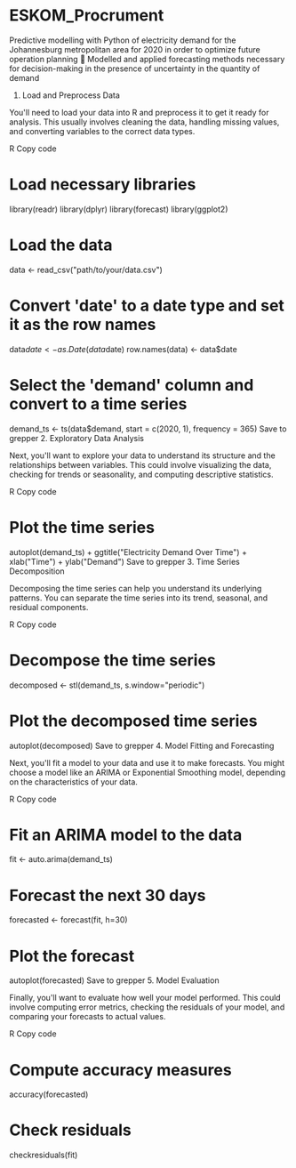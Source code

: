 # ESKOM_Procrument
Predictive modelling with Python of electricity demand for the Johannesburg metropolitan area for 2020 in order to optimize  future operation planning             Modelled and applied forecasting methods necessary for decision-making in the presence of uncertainty in the quantity of  demand
1. Load and Preprocess Data

You'll need to load your data into R and preprocess it to get it ready for analysis. This usually involves cleaning the data, handling missing values, and converting variables to the correct data types.

R
Copy code
# Load necessary libraries
library(readr)
library(dplyr)
library(forecast)
library(ggplot2)

# Load the data
data <- read_csv("path/to/your/data.csv")

# Convert 'date' to a date type and set it as the row names
data$date <- as.Date(data$date)
row.names(data) <- data$date

# Select the 'demand' column and convert to a time series
demand_ts <- ts(data$demand, start = c(2020, 1), frequency = 365)
Save to grepper
2. Exploratory Data Analysis

Next, you'll want to explore your data to understand its structure and the relationships between variables. This could involve visualizing the data, checking for trends or seasonality, and computing descriptive statistics.

R
Copy code
# Plot the time series
autoplot(demand_ts) +
  ggtitle("Electricity Demand Over Time") +
  xlab("Time") +
  ylab("Demand")
Save to grepper
3. Time Series Decomposition

Decomposing the time series can help you understand its underlying patterns. You can separate the time series into its trend, seasonal, and residual components.

R
Copy code
# Decompose the time series
decomposed <- stl(demand_ts, s.window="periodic")

# Plot the decomposed time series
autoplot(decomposed)
Save to grepper
4. Model Fitting and Forecasting

Next, you'll fit a model to your data and use it to make forecasts. You might choose a model like an ARIMA or Exponential Smoothing model, depending on the characteristics of your data.

R
Copy code
# Fit an ARIMA model to the data
fit <- auto.arima(demand_ts)

# Forecast the next 30 days
forecasted <- forecast(fit, h=30)

# Plot the forecast
autoplot(forecasted)
Save to grepper
5. Model Evaluation

Finally, you'll want to evaluate how well your model performed. This could involve computing error metrics, checking the residuals of your model, and comparing your forecasts to actual values.

R
Copy code
# Compute accuracy measures
accuracy(forecasted)

# Check residuals
checkresiduals(fit)
